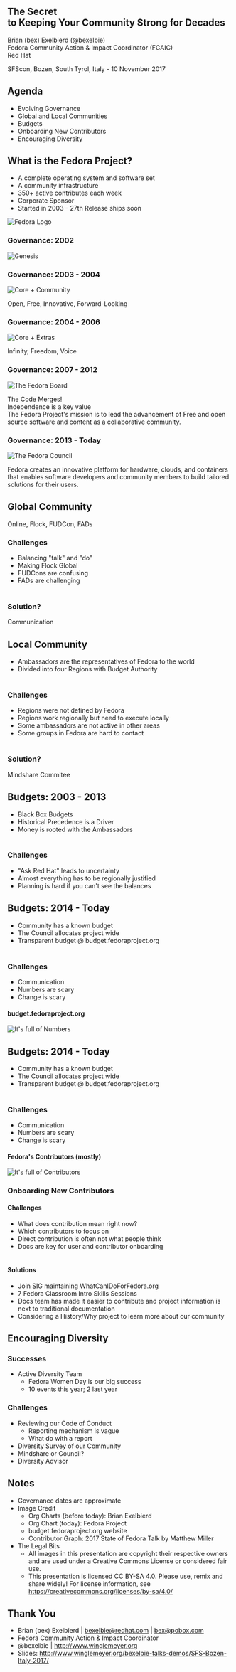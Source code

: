<!--Meta author:'Brian (bex) Exelbierd'-->
<!--Meta title:secret-to-keeping-community-strong-->
<!--Meta description:' The Secret to Keeping Your Community Strong for Decades: Open source software communities, as well as the individuals and the companies that form them, are constantly evolving. Come learn about how the Fedora community grows, evolving its governance, mission and community while staying true to its values for over a decade. In this talk, we’ll use real-life examples of community members who have become involved in Fedora, how we empower people to grow their local communities and how we bring them together globally. We’ll cover real examples that communities are faced with and the processes they’ve evolved to deal with them, from encouraging diversity to managing regional budgets to onboarding new contributors.'-->
<!--Meta theme:solarized-->
<!--Meta history:true-->
<!--Meta width:1280 height:800-->
<!--Meta center:false-->

<!--sec-->
## The Secret<br/>to Keeping Your Community Strong for Decades

Brian (bex) Exelbierd (@bexelbie)<br/>
Fedora Community Action & Impact Coordinator (FCAIC)<br/>
Red Hat

SFScon, Bozen, South Tyrol, Italy - 10 November 2017

<!--sec-->
## Agenda

- Evolving Governance
- Global and Local Communities
- Budgets
- Onboarding New Contributors
- Encouraging Diversity

<!--sec-->
## What is the Fedora Project?

- A complete operating system and software set
- A community infrastructure
- 350+ active contributes each week
- Corporate Sponsor
- Started in 2003 - 27th Release ships soon

![Fedora Logo](fedora_logo.png)

<!--sec-->
### Governance: 2002

![Genesis](genesis.png)

<!--sec-->
### Governance: 2003 - 2004

![Core + Community](core-community.png)

Open, Free, Innovative, Forward-Looking

<!--sec-->
### Governance: 2004 - 2006

![Core + Extras](core-extras.png)

Infinity, Freedom, Voice

<!--sec-->
### Governance: 2007 - 2012

![The Fedora Board](board.png)

The Code Merges!<br/>
Independence is a key value<br/>
The Fedora Project's mission is to lead the advancement of Free and open source software and content as a collaborative community. 

<!--sec-->
### Governance: 2013 - Today

![The Fedora Council](orgchart.png)

Fedora creates an innovative platform for hardware, clouds, and containers that enables software developers and community members to build tailored solutions for their users.

<!--sec-->
## Global Community

Online, Flock, FUDCon, FADs

### Challenges
- Balancing "talk" and "do"
- Making Flock Global
- FUDCons are confusing
- FADs are challenging<br/>&nbsp;

### Solution?
Communication

<!--sec-->
## Local Community

- Ambassadors are the representatives of Fedora to the world
- Divided into four Regions with Budget Authority<br/>&nbsp;

### Challenges

- Regions were not defined by Fedora
- Regions work regionally but need to execute locally
- Some ambassadors are not active in other areas
- Some groups in Fedora are hard to contact<br/>&nbsp;

### Solution?

Mindshare Commitee

<!--sec-->
## Budgets: 2003 - 2013

- Black Box Budgets
- Historical Precedence is a Driver
- Money is rooted with the Ambassadors<br/>&nbsp;

### Challenges

- "Ask Red Hat" leads to uncertainty
- Almost everything has to be regionally justified
- Planning is hard if you can't see the balances

<!--sec-->
## Budgets: 2014 - Today

- Community has a known budget
- The Council allocates project wide
- Transparent budget @ budget.fedoraproject.org<br/>&nbsp;

### Challenges

- Communication
- Numbers are scary
- Change is scary

<!--sec-->
#### budget.fedoraproject.org
![It's full of Numbers](budget.png)

<!--sec-->
## Budgets: 2014 - Today

- Community has a known budget
- The Council allocates project wide
- Transparent budget @ budget.fedoraproject.org<br/>&nbsp;

### Challenges

- Communication
- Numbers are scary
- Change is scary

<!--sec-->
#### Fedora's Contributors (mostly)

![It's full of Contributors](contributors.png)

<!--sec-->
### Onboarding New Contributors

#### Challenges
- What does contribution mean right now?
- Which contributors to focus on
- Direct contribution is often not what people think
- Docs are key for user and contributor onboarding<br/>&nbsp;

#### Solutions
- Join SIG maintaining WhatCanIDoForFedora.org
- 7 Fedora Classroom Intro Skills Sessions
- Docs team has made it easier to contribute and project information is next to traditional documentation
- Considering a History/Why project to learn more about our community

<!--sec-->
## Encouraging Diversity

### Successes
- Active Diversity Team
  - Fedora Women Day is our big success
  - 10 events this year; 2 last year

### Challenges

- Reviewing our Code of Conduct
  - Reporting mechanism is vague
  - What do with a report
- Diversity Survey of our Community
- Mindshare or Council?
- Diversity Advisor

<!--sec-->
## Notes

- Governance dates are approximate
- Image Credit
  - Org Charts (before today): Brian Exelbierd
  - Org Chart (today): Fedora Project
  - budget.fedoraproject.org website
  - Contributor Graph: 2017 State of Fedora Talk by Matthew Miller
- The Legal Bits
  - All images in this presentation are copyright their respective owners and are used under a Creative Commons License or considered fair use.
  - This presentation is licensed CC BY-SA 4.0. Please use, remix and share widely!  For license information, see https://creativecommons.org/licenses/by-sa/4.0/

<!--sec-->
## Thank You

- Brian (bex) Exelbierd | bexelbie@redhat.com | bex@pobox.com
- Fedora Community Action & Impact Coordinator
- @bexelbie | http://www.winglemeyer.org
- Slides: http://www.winglemeyer.org/bexelbie-talks-demos/SFS-Bozen-Italy-2017/

